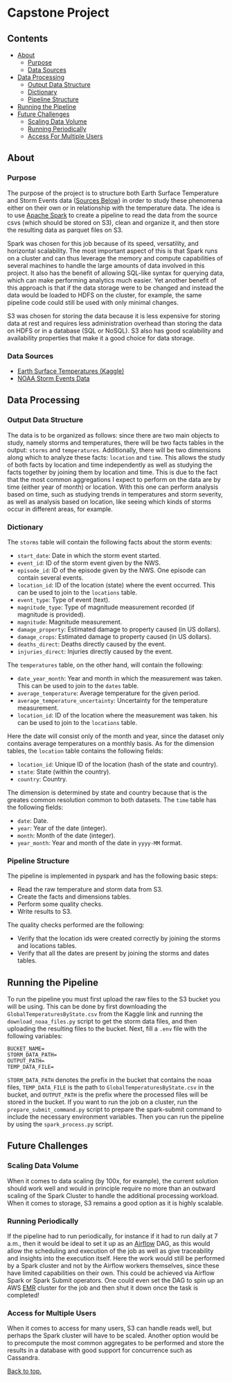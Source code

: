 # Capstone Project

## Contents
* [About](#about)
  * [Purpose](#purpose)
  * [Data Sources](#data-sources)
* [Data Processing](#data-processing)
  * [Output Data Structure](#output-data-structure)
  * [Dictionary](#dictionary) 
  * [Pipeline Structure](#pipeline-structure)
* [Running the Pipeline](#running-the-pipeline)    
* [Future Challenges](#future-challenges)
  * [Scaling Data Volume](#scaling-data-volume)
  * [Running Periodically](#running-periodically)
  * [Access For Multiple Users](#access-for-multiple-users)

## About

### Purpose
The purpose of the project is to structure both Earth Surface Temperature and Storm Events
data ([Sources Below](#data-sources)) in order to study these phenomena either on 
their own or in relationship with the temperature data. The idea is to use
[Apache Spark](https://spark.apache.org/) to create a pipeline to read the data from the
source csvs (which should be stored on S3), clean and organize it, and  then store the 
resulting data as parquet files on S3.

Spark was chosen for this job because of its speed, versatility, and horizontal scalability. The
most important aspect of this is that Spark runs on a cluster and can thus leverage the memory and
compute capabilities of several machines to handle the large amounts of data involved in this project.
It also has the benefit of allowing SQL-like syntax for querying data, which can make performing
analytics much easier. Yet another benefit of this approach is that if the data storage were to be
changed and instead the data would be loaded to HDFS on the cluster, for example, the same pipeline
code could still be used with only minimal changes.

S3 was chosen for storing the data because it is less expensive for storing data at rest and
requires less administration overhead than storing the data on HDFS or in a database (SQL or
NoSQL). S3 also has good scalability and availability properties that make it a good choice
for data storage.

### Data Sources

- [Earth Surface Temperatures (Kaggle)](https://www.kaggle.com/berkeleyearth/climate-change-earth-surface-temperature-data)
- [NOAA Storm Events Data](https://www.ncdc.noaa.gov/stormevents/ftp.jsp)

## Data Processing

### Output Data Structure
The data is to be organized as follows: since there are two main objects to study, namely storms
and temperatures, there will be two facts tables in the output: `storms` and `temperatures`. Additionally,
there will be two dimensions along which to analyze these facts: `location` and `time`. This allows the study of
both facts by location and time independently as well as studying the facts together by joining them by location
and time. This is due to the fact that the most common aggregations I expect to perform on the data are by time (either
year of month) or location. With this one can perform analysis based on time, such as studying trends in temperatures and 
storm severity, as well as analysis based on location, like seeing which kinds of storms occur in different areas, 
for example.

### Dictionary
The `storms` table will contain the following facts about the storm events:
- `start_date`: Date in which the storm event started.
- `event_id`: ID of the storm event given by the NWS.
- `episode_id`: ID of the episode given by the NWS. One episode can contain several events.
- `location_id`: ID of the location (state) where the event occurred. This can be used to join to the
  `locations` table.
- `event_type`: Type of event (text).
- `magnitude_type`: Type of magnitude measurement recorded (if magnitude is provided).
- `magnitude`: Magnitude measurement.
- `damage_property`: Estimated damage to property caused (in US dollars).
- `damage_crops`: Estimated damage to property caused (in US dollars).
- `deaths_direct`: Deaths directly caused by the event.
- `injuries_direct`: Injuries directly caused by the event.

The `temperatures` table, on the other hand, will contain the following:
- `date_year_month`: Year and month in which the measurement was taken. This can be used to join to the
  `dates` table.
- `average_temperature`: Average temperature for the given period.
- `average_temperature_uncertainty`: Uncertainty for the temperature measurement.
- `location_id`: ID of the location where the measurement was taken. his can be used to join to the
  `locations` table.

Here the date will consist only of the month and year, since the dataset only contains average
temperatures on a monthly basis. As for the dimension tables, the `location` table contains the 
following fields:
- `location_id`: Unique ID of the location (hash of the state and country).
- `state`: State (within the country).
- `country`: Country.

The dimension is determined by state and country because that is the greates common resolution
common to both datasets. The `time` table has the following fields:
- `date`: Date.
- `year`: Year of the date (integer).
- `month`: Month of the date (integer).
- `year_month`: Year and month of the date in `yyyy-MM` format.

### Pipeline Structure
The pipeline is implemented in pyspark and has the following basic steps:
- Read the raw temperature and storm data from S3.
- Create the facts and dimensions tables.
- Perform some quality checks.
- Write results to S3.

The quality checks performed are the following:
- Verify that the location ids were created correctly by joining the storms and locations tables.
- Verify that all the dates are present by joining the storms and dates tables.

## Running the Pipeline
To run the pipeline you must first upload the raw files to the S3 bucket you will be using. This
can be done by first downloading the `GlobalTemperaturesByState.csv` from the Kaggle link and running
the `download_noaa_files.py` script to get the storm data files, and then uploading the resulting files
to the bucket. Next, fill a `.env` file with the following variables:
```dotenv
BUCKET_NAME=
STORM_DATA_PATH=
OUTPUT_PATH=
TEMP_DATA_FILE=
```
`STORM_DATA_PATH` denotes the prefix in the bucket that contains the noaa files, `TEMP_DATA_FILE` is the path
to `GlobalTemperaturesByState.csv` in the bucket, and `OUTPUT_PATH` is the prefix where the processed files
will be stored in the bucket. If you want to run the job on a cluster, run the `prepare_submit_command.py` script
to prepare the spark-submit command to include the necessary environment variables. Then you can run the pipeline
by using the `spark_process.py` script.

## Future Challenges

### Scaling Data Volume
When it comes to data scaling (by 100x, for example), the current solution should work well and 
would in principle require no more than an outward scaling of the Spark Cluster to handle the 
additional processing workload. When it comes to storage, S3 remains a good option as it is highly 
scalable.

### Running Periodically
If the pipeline had to run periodically, for instance if it had to run daily at 7 a.m., then it would
be ideal to set it up as an [Airflow](https://airflow.apache.org/) DAG, as this would allow the 
scheduling and execution of the job as well as give traceability and insights into the execution
itself. Here the work would still be performed by a Spark cluster and not by the Airflow workers 
themselves, since these have limited capabilities on their own. This could be achieved via Airflow
Spark or Spark Submit operators. One could even set the DAG to spin up an AWS 
[EMR](https://aws.amazon.com/emr/) cluster for the job and then shut it down once the task is completed!

### Access for Multiple Users
When it comes to access for many users, S3 can handle reads well, but perhaps the Spark cluster will have
to be scaled. Another option would be to precompute the most common aggregates to be performed and store
the results in a database with good support for concurrence such as Cassandra.

[Back to top.](#capstone-project)
